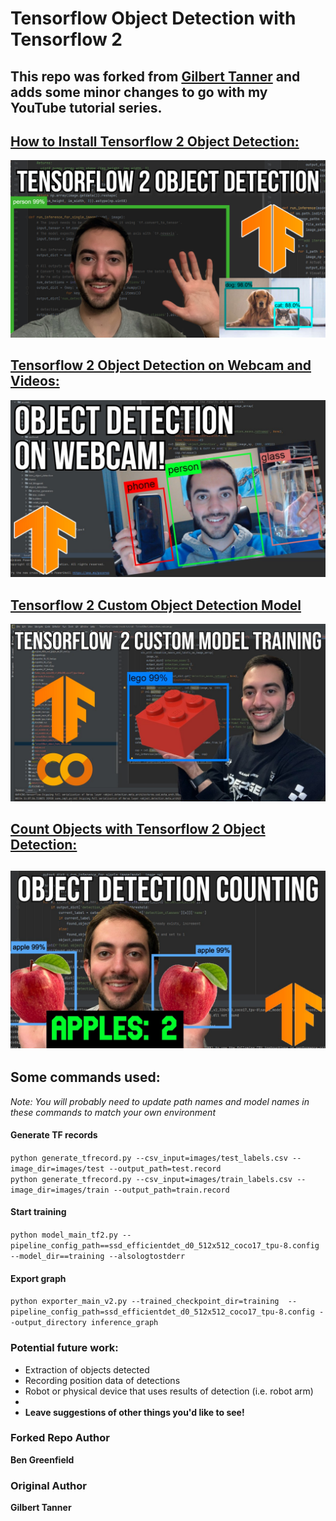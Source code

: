 # Tensorflow Object Detection with Tensorflow 2
This repo was forked from 
[Gilbert Tanner](https://github.com/TannerGilbert/Tensorflow-Object-Detection-with-Tensorflow-2.0) and adds some minor
changes to go with my YouTube tutorial series.
---
## [How to Install Tensorflow 2 Object Detection:](https://www.youtube.com/watch?v=rRwflsS67ow&t=28s&ab_channel=LazyTech)
![thumbnail](./misc/Tensorflow%202%20Object%20Detection.jpg)

## [Tensorflow 2 Object Detection on Webcam and Videos:](https://www.youtube.com/watch?v=O6BsjQat4aE&ab_channel=LazyTech)
![thumbnail](./misc/Tensorflow%202%20Object%20Detection%20on%20Webcam%20and%20Videos.jpg)

## [Tensorflow 2 Custom Object Detection Model](https://youtu.be/8ktcGQ-XreQ)
![thumbnail](./misc/Tensorflow%202%20Custom%20Model.jpg)

## [Count Objects with Tensorflow 2 Object Detection:](https://youtu.be/xNJU4eZsUq8)
![thumbnail](./misc/Count%20objects%20with%20tensorflow.jpg)
---

## Some commands used:
*Note: You will probably need to update path names and model names in these commands to match your own environment*
#### Generate TF records
`python generate_tfrecord.py --csv_input=images/test_labels.csv --image_dir=images/test --output_path=test.record`<br>
`python generate_tfrecord.py --csv_input=images/train_labels.csv --image_dir=images/train --output_path=train.record`
#### Start training
`python model_main_tf2.py --pipeline_config_path==ssd_efficientdet_d0_512x512_coco17_tpu-8.config 
--model_dir==training --alsologtostderr`
#### Export graph
`python exporter_main_v2.py --trained_checkpoint_dir=training 
--pipeline_config_path=ssd_efficientdet_d0_512x512_coco17_tpu-8.config --output_directory inference_graph`

### Potential future work:
- Extraction of objects detected
- Recording position data of detections
- Robot or physical device that uses results of detection (i.e. robot arm)
- 
- **Leave suggestions of other things you'd like to see!**

### Forked Repo Author
 **Ben Greenfield**
### Original Author
 **Gilbert Tanner**